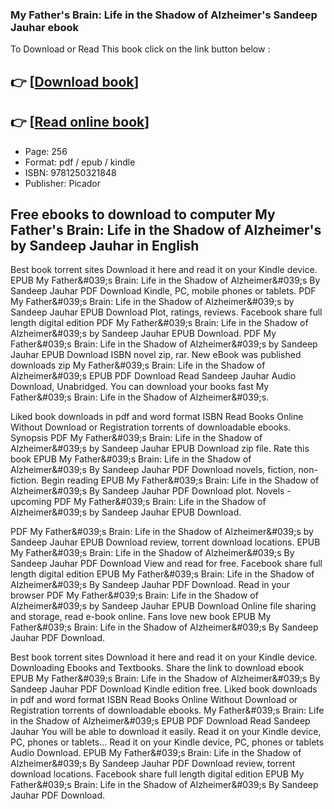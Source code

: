 ### My Father's Brain: Life in the Shadow of Alzheimer's Sandeep Jauhar ebook

To Download or Read This book click on the link button below :

## 👉  [**[Download book](http://get-pdfs.com/download.php?group=book&from=github.com&id=706305&lnk=1063 "Download book")**]

## 👉  [**[Read online book](http://get-pdfs.com/download.php?group=book&from=github.com&id=706305&lnk=1063 "Read online book")**]


* Page: 256
* Format: pdf / epub / kindle
* ISBN: 9781250321848
* Publisher: Picador



## Free ebooks to download to computer My Father's Brain: Life in the Shadow of Alzheimer's by Sandeep Jauhar in English


Best book torrent sites Download it here and read it on your Kindle device. EPUB My Father&amp;#039;s Brain: Life in the Shadow of Alzheimer&amp;#039;s By Sandeep Jauhar PDF Download Kindle, PC, mobile phones or tablets. PDF My Father&amp;#039;s Brain: Life in the Shadow of Alzheimer&amp;#039;s by Sandeep Jauhar EPUB Download Plot, ratings, reviews. Facebook share full length digital edition PDF My Father&amp;#039;s Brain: Life in the Shadow of Alzheimer&amp;#039;s by Sandeep Jauhar EPUB Download. PDF My Father&amp;#039;s Brain: Life in the Shadow of Alzheimer&amp;#039;s by Sandeep Jauhar EPUB Download ISBN novel zip, rar. New eBook was published downloads zip My Father&amp;#039;s Brain: Life in the Shadow of Alzheimer&amp;#039;s EPUB PDF Download Read Sandeep Jauhar Audio Download, Unabridged. You can download your books fast My Father&amp;#039;s Brain: Life in the Shadow of Alzheimer&amp;#039;s.

Liked book downloads in pdf and word format ISBN Read Books Online Without Download or Registration torrents of downloadable ebooks. Synopsis PDF My Father&amp;#039;s Brain: Life in the Shadow of Alzheimer&amp;#039;s by Sandeep Jauhar EPUB Download zip file. Rate this book EPUB My Father&amp;#039;s Brain: Life in the Shadow of Alzheimer&amp;#039;s By Sandeep Jauhar PDF Download novels, fiction, non-fiction. Begin reading EPUB My Father&amp;#039;s Brain: Life in the Shadow of Alzheimer&amp;#039;s By Sandeep Jauhar PDF Download plot. Novels - upcoming PDF My Father&amp;#039;s Brain: Life in the Shadow of Alzheimer&amp;#039;s by Sandeep Jauhar EPUB Download.

PDF My Father&amp;#039;s Brain: Life in the Shadow of Alzheimer&amp;#039;s by Sandeep Jauhar EPUB Download review, torrent download locations. EPUB My Father&amp;#039;s Brain: Life in the Shadow of Alzheimer&amp;#039;s By Sandeep Jauhar PDF Download View and read for free. Facebook share full length digital edition EPUB My Father&amp;#039;s Brain: Life in the Shadow of Alzheimer&amp;#039;s By Sandeep Jauhar PDF Download. Read in your browser PDF My Father&amp;#039;s Brain: Life in the Shadow of Alzheimer&amp;#039;s by Sandeep Jauhar EPUB Download Online file sharing and storage, read e-book online. Fans love new book EPUB My Father&amp;#039;s Brain: Life in the Shadow of Alzheimer&amp;#039;s By Sandeep Jauhar PDF Download.

Best book torrent sites Download it here and read it on your Kindle device. Downloading Ebooks and Textbooks. Share the link to download ebook EPUB My Father&amp;#039;s Brain: Life in the Shadow of Alzheimer&amp;#039;s By Sandeep Jauhar PDF Download Kindle edition free. Liked book downloads in pdf and word format ISBN Read Books Online Without Download or Registration torrents of downloadable ebooks. My Father&amp;#039;s Brain: Life in the Shadow of Alzheimer&amp;#039;s EPUB PDF Download Read Sandeep Jauhar You will be able to download it easily. Read it on your Kindle device, PC, phones or tablets... Read it on your Kindle device, PC, phones or tablets Audio Download. EPUB My Father&amp;#039;s Brain: Life in the Shadow of Alzheimer&amp;#039;s By Sandeep Jauhar PDF Download review, torrent download locations. Facebook share full length digital edition EPUB My Father&amp;#039;s Brain: Life in the Shadow of Alzheimer&amp;#039;s By Sandeep Jauhar PDF Download.





